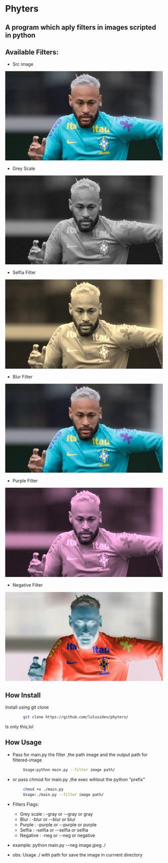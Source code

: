 # Phyters

## A program which aply filters in images scripted in python

## Available Filters:

- Src image

![src](https://github.com/Lulusidev/phyters/blob/main/testimages/srcimages/neymarnevou.jpg)

- Grey Scale 

![src](https://github.com/Lulusidev/phyters/blob/main/testimages/outimg/neymarnevou_GRAY.jpg)

- Selfia Filter 

![src](https://github.com/Lulusidev/phyters/blob/main/testimages/outimg/neymarnevou_SELFIA.jpg)

- Blur Filter 

![src](https://github.com/Lulusidev/phyters/blob/main/testimages/outimg/neymarnevou_BLUR.jpg)

- Purple Filter

![src](https://github.com/Lulusidev/phyters/blob/main/testimages/outimg/neymarnevou_PURPLE.jpg)

- Negative Filter

![src](https://github.com/Lulusidev/phyters/blob/main/testimages/outimg/neymarnevou_NEG.jpg)

## How Install

Install using git clone

```sh
        git clone https://github.com/lulusidev/phyters/
```

Is only this,lol

## How Usage

- Pass for main.py the filter ,the path image and the output path for filtered-image

```sh
        Usage:python main.py --filter image path/
```

- or pass chmod for main.py ,the exec wihtout the python "prefix"

```sh
        chmod +x ./main.py
        Usage:./main.py --filter image path/
```

- Filters Flags:
    - Grey scale : -gray or --gray or gray
    - Blur : -blur or --blur or blur
    - Purple : -purple or --purple or purple
    - Selfia : -selfia or --selfia or selfia
    - Negative : -neg or --neg or negative


- example: python main.py --neg image.jpeg ./

- obs: Usage ./ with path for save the image in currrent directory
